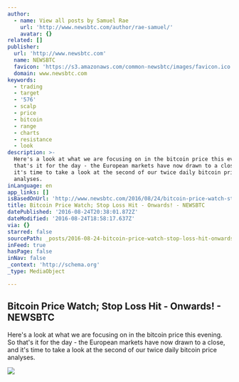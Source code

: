 ```yaml
---
author:
  - name: View all posts by Samuel Rae
    url: 'http://www.newsbtc.com/author/rae-samuel/'
    avatar: {}
related: []
publisher:
  url: 'http://www.newsbtc.com'
  name: NEWSBTC
  favicon: 'https://s3.amazonaws.com/common-newsbtc/images/favicon.ico'
  domain: www.newsbtc.com
keywords:
  - trading
  - target
  - '576'
  - scalp
  - price
  - bitcoin
  - range
  - charts
  - resistance
  - look
description: >-
  Here's a look at what we are focusing on in the bitcoin price this evening. So
  that's it for the day - the European markets have now drawn to a close, and
  it's time to take a look at the second of our twice daily bitcoin price
  analyses.
inLanguage: en
app_links: []
isBasedOnUrl: 'http://www.newsbtc.com/2016/08/24/bitcoin-price-watch-stop-loss-hit-onwards/'
title: Bitcoin Price Watch; Stop Loss Hit - Onwards! - NEWSBTC
datePublished: '2016-08-24T20:38:01.872Z'
dateModified: '2016-08-24T18:58:17.637Z'
via: {}
starred: false
sourcePath: _posts/2016-08-24-bitcoin-price-watch-stop-loss-hit-onwards-newsbtc.md
inFeed: true
hasPage: false
inNav: false
_context: 'http://schema.org'
_type: MediaObject

---
```

<article style=""><h1>Bitcoin Price Watch; Stop Loss Hit - Onwards! - NEWSBTC</h1><p>Here's a look at what we are focusing on in the bitcoin price this evening. So that's it for the day - the European markets have now drawn to a close, and it's time to take a look at the second of our twice daily bitcoin price analyses.</p><img src="http://s3.amazonaws.com/main-newsbtc-images/2016/08/24193610/Screen-Shot-2016-08-24-at-20.29.27.png" /></article>